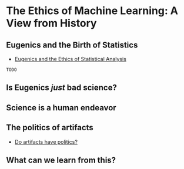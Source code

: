 # The Ethics of Machine Learning: A View from History




## Eugenics and the Birth of Statistics

* [Eugenics and the Ethics of Statistical Analysis](https://gppreview.com/2019/12/16/eugenics-ethics-statistical-analysis/)


````{admonition} Exercise: 
TODO
````


## Is Eugenics *just* bad science?




## Science is a human endeavor 






## The politics of artifacts


* [Do artifacts have politics?](https://faculty.cc.gatech.edu/~beki/cs4001/Winner.pdf)






## What can we learn from this?

